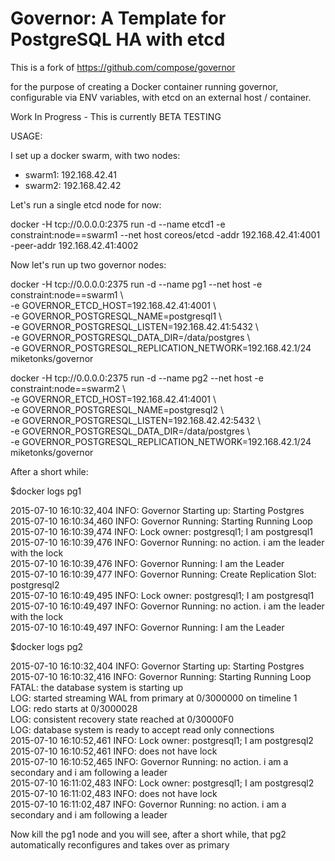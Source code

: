 # Governor: A Template for PostgreSQL HA with etcd

This is a fork of https://github.com/compose/governor

for the purpose of creating a Docker container running governor, configurable via ENV variables, with etcd on an external host / container.

Work In Progress - This is currently BETA TESTING

USAGE:

I set up a docker swarm, with two nodes:

 - swarm1: 192.168.42.41
 - swarm2: 192.168.42.42

Let's run a single etcd node for now:

docker -H tcp://0.0.0.0:2375 run -d --name etcd1 -e constraint:node==swarm1 --net host coreos/etcd -addr 192.168.42.41:4001 -peer-addr 192.168.42.41:4002

Now let's run up two governor nodes:

docker -H tcp://0.0.0.0:2375 run -d --name pg1 --net host -e constraint:node==swarm1 \ <br />
  -e GOVERNOR_ETCD_HOST=192.168.42.41:4001 \ <br />
  -e GOVERNOR_POSTGRESQL_NAME=postgresql1 \ <br />
  -e GOVERNOR_POSTGRESQL_LISTEN=192.168.42.41:5432 \ <br />
  -e GOVERNOR_POSTGRESQL_DATA_DIR=/data/postgres \ <br />
  -e GOVERNOR_POSTGRESQL_REPLICATION_NETWORK=192.168.42.1/24 miketonks/governor

docker -H tcp://0.0.0.0:2375 run -d --name pg2 --net host -e constraint:node==swarm2 \ <br />
  -e GOVERNOR_ETCD_HOST=192.168.42.41:4001 \ <br />
  -e GOVERNOR_POSTGRESQL_NAME=postgresql2 \ <br />
  -e GOVERNOR_POSTGRESQL_LISTEN=192.168.42.42:5432 \ <br />
  -e GOVERNOR_POSTGRESQL_DATA_DIR=/data/postgres \ <br />
  -e GOVERNOR_POSTGRESQL_REPLICATION_NETWORK=192.168.42.1/24 miketonks/governor

After a short while:

$docker logs pg1

2015-07-10 16:10:32,404 INFO: Governor Starting up: Starting Postgres <br />
2015-07-10 16:10:34,460 INFO: Governor Running: Starting Running Loop <br />
2015-07-10 16:10:39,474 INFO: Lock owner: postgresql1; I am postgresql1 <br />
2015-07-10 16:10:39,476 INFO: Governor Running: no action.  i am the leader with the lock <br />
2015-07-10 16:10:39,476 INFO: Governor Running: I am the Leader <br />
2015-07-10 16:10:39,477 INFO: Governor Running: Create Replication Slot: postgresql2 <br />
2015-07-10 16:10:49,495 INFO: Lock owner: postgresql1; I am postgresql1 <br />
2015-07-10 16:10:49,497 INFO: Governor Running: no action.  i am the leader with the lock <br />
2015-07-10 16:10:49,497 INFO: Governor Running: I am the Leader <br />

$docker logs pg2

2015-07-10 16:10:32,404 INFO: Governor Starting up: Starting Postgres <br />
2015-07-10 16:10:32,416 INFO: Governor Running: Starting Running Loop <br />
FATAL:  the database system is starting up <br />
LOG:  started streaming WAL from primary at 0/3000000 on timeline 1 <br />
LOG:  redo starts at 0/3000028 <br />
LOG:  consistent recovery state reached at 0/30000F0 <br />
LOG:  database system is ready to accept read only connections <br />
2015-07-10 16:10:52,461 INFO: Lock owner: postgresql1; I am postgresql2 <br />
2015-07-10 16:10:52,461 INFO: does not have lock <br />
2015-07-10 16:10:52,465 INFO: Governor Running: no action.  i am a secondary and i am following a leader <br />
2015-07-10 16:11:02,483 INFO: Lock owner: postgresql1; I am postgresql2 <br />
2015-07-10 16:11:02,483 INFO: does not have lock <br />
2015-07-10 16:11:02,487 INFO: Governor Running: no action.  i am a secondary and i am following a leader <br />

Now kill the pg1 node and you will see, after a short while, that pg2 automatically reconfigures and takes over as primary
